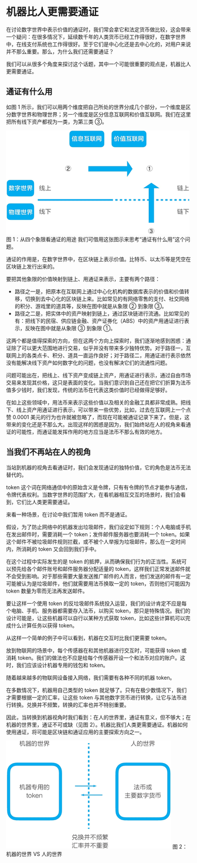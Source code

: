 # 机器比人更需要通证

在讨论数字世界中表示价值的通证时，我们常会拿它和法定货币做比较，这会带来一个疑问：在很多情况下，延续数千年的人类货币已经工作得很好，在数字世界中，在线支付系统也工作得很好。至于它们是中心化还是去中心化的，对用户来说并不那么重要。那么，为什么我们还需要通证？

我们可以从很多个角度来探讨这个话题，其中一个可能很重要的观点是，机器比人更需要通证。

## 通证有什么用

如图 1 所示，我们可以用两个维度把自己所处的世界分成几个部分，一个维度是区分数字世界和物理世界；另一个维度是区分信息互联网和价值互联网。我们在这里把所有线下资产都视为一类，为第三类 ③。

![从四个象限看通证的用途](img/ce323cb3eea19a3a6690b37551e0a633.jpg)
图 1：从四个象限看通证的用途
我们可借用这张图示来思考“通证有什么用”这个问题。

通证的作用是，在数字世界中，在区块链上表示价值。比特币、以太币等是凭空在区块链上发行出来的。

要把其他象限的价值映射到链上、用通证来表示，主要有两个路径：

*   路径之一是，把原本在互联网上通过中心化机构的数据库表示的价值和价值转移，切换到去中心化的区块链上来。比如常见的有网络零售的支付、社交网络的积分、游戏里的道具等，反映在图中就是从象限 ② 到象限 ③。
*   路径之二是，把实体中的资产映射到链上，通过区块链进行流通。比如常见的有：把线下的民宿、供应链金融、资产证券化（ABS）中的资产用通证进行表示，反映在图中就是从象限 ③ 到象限 ①。

这两个都是值得探索的方向，但在这两个方向上探索时，我们逐渐地感到困惑：通证除了可以更大范围地进行交易，似乎并没有带来多少独特优势。对于路径一，互联网上的各类点卡、积分、道具一直运作良好；对于路径二，用通证进行表示依然没有能解决线下资产如何数字化的问题，也没有解决它们的流通性问题。

问题可能出在，把线上、线下资产变成链上资产，用通证进行表示，通过自由市场交易来发现其价格，这只是表面的变化。当我们意识到自己还在把它们折算为法币值多少钱时，我们发现，传统的法币在代表这类价值时已经做得足够好。

在如上这些领域中，用法币来表示这些价值以及相关的金融工具都非常成熟。把线下、线上资产用通证进行表示，可以带来一些优势，比如，过去在互联网上一个点赞 0.0001 美元的行为也许就被忽略了，而现在可能被通证记录下来了。但是，这带来的变化还是不那么大。出现这样的困惑是因为，我们始终站在人的视角来看通证的可能性，而通证能发挥作用的地方应当是法币不那么有效的地方。

## 当我们不再站在人的视角

当站到机器的视角去看通证时，我们会发现通证的独特价值，它的角色是法币无法替代的。

token 这个词在网络通信中的原始含义是令牌，只有有令牌的节点才能参与通信，令牌代表权利。当数字世界的范围扩大，在看机器相互交互的场景时，我们会看到，它们比人类更需要通证。

来看一种场景，在讨论中我们暂用 token 而不是通证。

假设，为了防止网络中的机器发出垃圾邮件，我们设定如下规则：个人电脑或手机在发出邮件时，需要消耗一个 token；发件邮件服务器也要消耗一个 token。如果这个邮件不被垃圾邮件规则拦截，或不被个人举报为垃圾邮件，那么在一定时间内，所消耗的 token 又会回到我们手中。

在这个过程中实际发生的是 token 的抵押，从而确保我们行为的正当性。系统可以预先给各个邮件账号和邮件服务器分配适量的 token，这样我们正常发送邮件就不会受到影响。对于那些需要大量发送推广邮件的人而言，他们发送的邮件有一定可能被认为是垃圾邮件，他们就需要用法币换取一定的 token，否则他们可能因为 token 数量为零而无法再发送邮件。

要让这样一个使用 token 的反垃圾邮件系统投入运营，我们的设计肯定不应是每个电脑、手机、服务器都需要存入法币，以购买 token，那只是特殊情况。我们的设计可能是，让这些机器可以自行以某种方式获取 token，比如这些计算机可以完成什么计算任务以获得 token。

从这样一个简单的例子中可以看到，机器在交互时比我们更需要 token。

放到物联网的场景中，每个传感器在和其他机器进行交互时，可能获得 token 或消耗 token。我们的做法也不应是给每个传感器开设一个和法币对应的账户。这时，我们应该设计机器专用的钱包和 token。

随着越来越多的物联网设备接入网络，我们需要有各种不同的机器 token。

在多数情况下，机器用自己类型的 token 就足够了。只有在极少数情况下，我们才需要根据一定的汇率，让这些 token 与其他数字货币进行转换，让它与法币进行转换。兑换并不频繁，转换的汇率也并不特别重要。

因此，当转换到机器视角时我们看到：在人的世界里，通证有意义，但不够大；在机器的世界里，通证不可或缺（见图 2）。机器比我们人类更需要通证。机器如何使用通证，将可能是区块链和通证应用的主要探索方向之一。

![机器的世界 vs 人的世界](img/1527cc841d9725d67e2f9d640bc687b9.jpg)
图 2：机器的世界 VS 人的世界